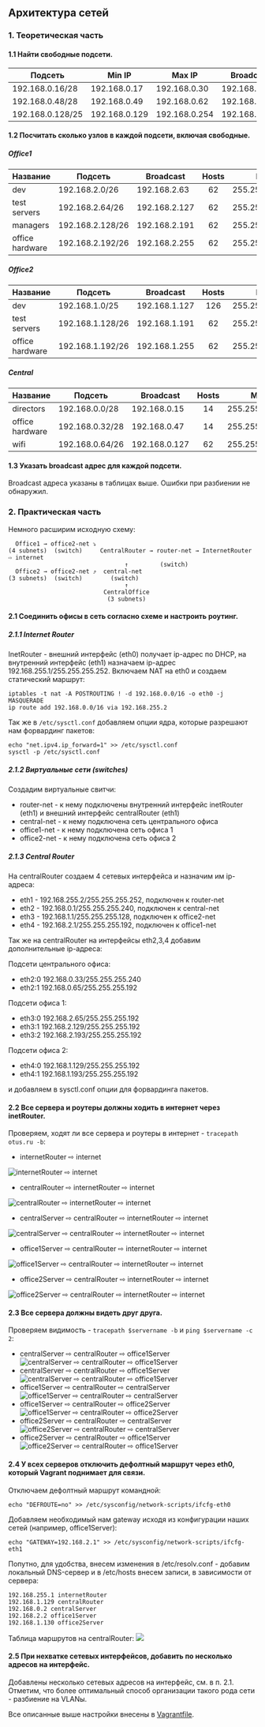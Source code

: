 ## Архитектура сетей

### 1. Теоретическая часть

#### 1.1 Найти свободные подсети.

|Подсеть|Min IP|Max IP|Broadcast|Hosts|Mask|
|---|---|---|---|:---:|---|
|192.168.0.16/28|192.168.0.17|192.168.0.30|192.168.0.31|14|255.255.255.240|
|192.168.0.48/28|192.168.0.49|192.168.0.62|192.168.0.63|14|255.255.255.240|
|192.168.0.128/25|192.168.0.129|192.168.0.254|192.168.0.254|126|255.255.255.128|

#### 1.2 Посчитать сколько узлов в каждой подсети, включая свободные.

##### Office1

|Название|Подсеть|Broadcast|Hosts|Mask|
|---|---|---|:---:|---|
|dev|192.168.2.0/26|192.168.2.63|62|255.255.255.192|
|test servers|192.168.2.64/26|192.168.2.127|62|255.255.255.192|
|managers|192.168.2.128/26|192.168.2.191|62|255.255.255.192|
|office hardware|192.168.2.192/26|192.168.2.255|62|255.255.255.192|

##### Office2

|Название|Подсеть|Broadcast|Hosts|Mask|
|---|---|---|:---:|---|
|dev|192.168.1.0/25|192.168.1.127|126|255.255.255.128|
|test servers|192.168.1.128/26|192.168.1.191|62|255.255.255.192|
|office hardware|192.168.1.192/26|192.168.1.255|62|255.255.255.192|


##### Central

|Название|Подсеть|Broadcast|Hosts|Mask|
|---|---|---|:---:|---|
|directors|192.168.0.0/28|192.168.0.15|14|255.255.255.240|
|office hardware|192.168.0.32/28|192.168.0.47|14|255.255.255.240|
|wifi|192.168.0.64/26|192.168.0.127|62|255.255.255.192|


#### 1.3 Указать broadcast адрес для каждой подсети.

Broadcast адреса указаны в таблицах выше. Ошибки при разбиении не обнаружил.

### 2. Практическая часть

Немного расширим исходную схему:

```sequence
  Office1 → office2-net ⤵
(4 subnets)  (switch)     CentralRouter → router-net → InternetRouter ⇨ internet
                                 ↑         (switch)
  Office2 → office2-net ⤴  central-net  
(3 subnets)  (switch)        (switch)    
                                 ↑
                           CentralOffice
                            (3 subnets)
```


#### 2.1 Соединить офисы в сеть согласно схеме и настроить роутинг.

##### 2.1.1 Internet Router

InetRouter - внешний интерфейс (eth0) получает ip-адрес по DHCP, на внутренний интерфейс (eth1) назначаем ip-адрес 192.168.255.1/255.255.255.252. Включаем NAT на eth0 и создаем статический маршрут: 

```
iptables -t nat -A POSTROUTING ! -d 192.168.0.0/16 -o eth0 -j MASQUERADE
ip route add 192.168.0.0/16 via 192.168.255.2
```

Так же в `/etc/sysctl.conf` добавляем опции ядра, которые разрешают нам форвардинг пакетов:

```
echo "net.ipv4.ip_forward=1" >> /etc/sysctl.conf
sysctl -p /etc/sysctl.conf
```

##### 2.1.2 Виртуальные сети (switches)

Создадим виртуальные свитчи:

- router-net - к нему подключены внутренний интерфейс inetRouter (eth1) и внешний интерфейс centralRouter (eth1)
- central-net - к нему подключена сеть центрального офиса
- office1-net - к нему подключена сеть офиса 1
- office2-net - к нему подключена сеть офиса 2

##### 2.1.3 Сentral Router

На centralRouter создаем 4 сетевых интерфейса и назначим им ip-адреса:

- eth1 - 192.168.255.2/255.255.255.252, подключен к router-net
- eth2 - 192.168.0.1/255.255.255.240, подключен к central-net
- eth3 - 192.168.1.1/255.255.255.128, подключен к office2-net
- eth4 - 192.168.2.1/255.255.255.192, подключен к office1-net

Так же на centralRouter на интерфейсы eth2,3,4 добавим дополнительные ip-адреса:

Подсети центрального офиса:
- eth2:0 192.168.0.33/255.255.255.240
- eth2:1 192.168.0.65/255.255.255.192

Подсети офиса 1:
- eth3:0 192.168.2.65/255.255.255.192
- eth3:1 192.168.2.129/255.255.255.192
- eth3:2 192.168.2.193/255.255.255.192

Подсети офиса 2:
- eth4:0 192.168.1.129/255.255.255.192
- eth4:1 192.168.1.193/255.255.255.192

и добавляем в sysctl.conf опции для форвардинга пакетов.

#### 2.2 Все сервера и роутеры должны ходить в интернет через inetRouter.

Проверяем, ходят ли все сервера и роутеры в интернет - `tracepath otus.ru -b`:

- internetRouter ⇨ internet

![internetRouter ⇨ internet](pic/pic01.png)

- centralRouter ⇨ internetRouter ⇨ internet

![centralRouter ⇨ internetRouter ⇨ internet](pic/pic02.png)

- centralServer ⇨ centralRouter ⇨ internetRouter ⇨ internet

![centralServer ⇨ centralRouter ⇨ internetRouter ⇨ internet](pic/pic03.png)

- office1Server ⇨ centralRouter ⇨ internetRouter ⇨ internet

![office1Server ⇨ centralRouter ⇨ internetRouter ⇨ internet](pic/pic04.png)

- office2Server ⇨ centralRouter ⇨ internetRouter ⇨ internet

![office2Server ⇨ centralRouter ⇨ internetRouter ⇨ internet](pic/pic05.png)

#### 2.3 Все сервера должны видеть друг друга.

Проверяем видимость - `tracepath $servername -b` и `ping $servername -c 2`:

- centralServer ⇨ centralRouter ⇨ office1Server
![centralServer ⇨ centralRouter ⇨ office1Server](pic/pic07.png)
- centralServer ⇨ centralRouter ⇨ office1Server
![centralServer ⇨ centralRouter ⇨ office1Server](pic/pic06.png)
- office1Server ⇨ centralRouter ⇨ centralServer
![office1Server ⇨ centralRouter ⇨ centralServer](pic/pic08.png)
- office1Server ⇨ centralRouter ⇨ office2Server
![office1Server ⇨ centralRouter ⇨ office2Server](pic/pic09.png)
- office2Server ⇨ centralRouter ⇨ centralServer
![office2Server ⇨ centralRouter ⇨ centralServer](pic/pic11.png)
- office2Server ⇨ centralRouter ⇨ office1Server
![office2Server ⇨ centralRouter ⇨ office1Server](pic/pic10.png)

#### 2.4 У всех серверов отключить дефолтный маршрут через eth0, который Vagrant поднимает для связи.

Отключаем дефолтный маршрут командной:

```
echo "DEFROUTE=no" >> /etc/sysconfig/network-scripts/ifcfg-eth0 
```

Добавляем необходимый нам gateway исходя из конфигурации наших сетей (например, office1Server):

```
echo "GATEWAY=192.168.2.1" >> /etc/sysconfig/network-scripts/ifcfg-eth1
```

Попутно, для удобства, внесем изменения в /etc/resolv.conf - добавим локальный DNS-сервер и в /etc/hosts внесем записи, в зависимости от сервера:

```
192.168.255.1 internetRouter
192.168.1.129 centralRouter
192.168.0.2 centralServer
192.168.2.2 office1Server
192.168.1.130 office2Server
```
Таблица маршрутов на centralRouter:
![](pic/pic12.png)

#### 2.5 При нехватке сетевых интерфейсов, добавить по несколько адресов на интерфейс.

Добавлены несколько сетевых адресов на интерфейс, см. в п. 2.1. Отметим, что более оптимальный способ организации такого рода сети - разбиение на VLANы. 

Все описанные выше настройки внесены в [Vagrantfile](Vagrantfile).
